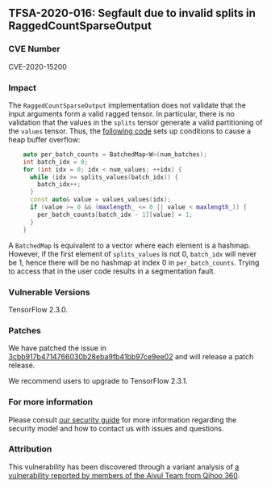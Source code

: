 ## TFSA-2020-016: Segfault due to invalid splits in RaggedCountSparseOutput

### CVE Number
CVE-2020-15200

### Impact
The `RaggedCountSparseOutput` implementation does not validate that the input
arguments form a valid ragged tensor. In particular, there is no validation that
the values in the `splits` tensor generate a valid partitioning of the `values`
tensor. Thus, the [following
code](https://github.com/galeone/tensorflow/blob/0e68f4d3295eb0281a517c3662f6698992b7b2cf/tensorflow/core/kernels/count_ops.cc#L248-L265
) sets up conditions to cause a heap buffer overflow:
```cc
    auto per_batch_counts = BatchedMap<W>(num_batches);
    int batch_idx = 0;
    for (int idx = 0; idx < num_values; ++idx) {
      while (idx >= splits_values(batch_idx)) {
        batch_idx++;
      }
      const auto& value = values_values(idx);
      if (value >= 0 && (maxlength_ <= 0 || value < maxlength_)) {
        per_batch_counts[batch_idx - 1][value] = 1;
      }
    }
```

A `BatchedMap` is equivalent to a vector where each element is a hashmap.
However, if the first element of `splits_values` is not 0, `batch_idx` will
never be 1, hence there will be no hashmap at index 0 in `per_batch_counts`.
Trying to access that in the user code results in a segmentation fault.

### Vulnerable Versions
TensorFlow 2.3.0.

### Patches
We have patched the issue in
[3cbb917b4714766030b28eba9fb41bb97ce9ee02](https://github.com/galeone/tensorflow/commit/3cbb917b4714766030b28eba9fb41bb97ce9ee02)
and will release a patch release.

We recommend users to upgrade to TensorFlow 2.3.1.

### For more information
Please consult [our security
guide](https://github.com/galeone/tensorflow/blob/master/SECURITY.md) for
more information regarding the security model and how to contact us with issues
and questions.

### Attribution
This vulnerability has been discovered through a variant analysis of [a
vulnerability reported by members of the Aivul Team from Qihoo
360](https://github.com/galeone/tensorflow/blob/master/tensorflow/security/advisory/tfsa-2020-015.md).
